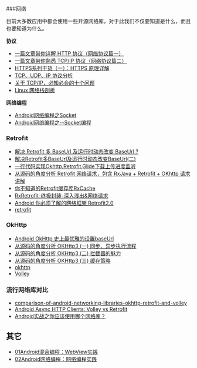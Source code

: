 ###网络

目前大多数应用中都会使用一些开源网络库，对于此我们不仅要知道是什么，而且也要知道为什么。

**协议**

- [一篇文章带你详解 HTTP 协议（网络协议篇一）](https://www.jianshu.com/p/6e9e4156ece3)
- [一篇文章带你熟悉 TCP/IP 协议（网络协议篇二）](https://www.jianshu.com/p/9f3e879a4c9c)
- [HTTPS系列干货（一）：HTTPS 原理详解](https://zhuanlan.zhihu.com/p/27395037)
- [TCP、UDP、IP 协议分析](https://cloud.tencent.com/developer/article/1071325)
- [关于 TCP/IP，必知必会的十个问题](https://juejin.im/post/598ba1d06fb9a03c4d6464ab#heading-28)
- [Linux 网络栈剖析](https://www.ibm.com/developerworks/cn/linux/l-linux-networking-stack/index.html)

**网络编程**

- [Android网络编程之Socket](https://segmentfault.com/a/1190000011350889)
- [Android网络编程之--Socket编程](https://www.jianshu.com/p/fb4dfab4eec1)



### Retrofit

- [解决 Retrofit 多 BaseUrl 及运行时动态改变 BaseUrl ?](https://juejin.im/post/5978567d51882517921cdcfd)
- [解决Retrofit多BaseUrl及运行时动态改变BaseUrl(二)](https://juejin.im/post/5b42aa98f265da0f82021350)
- [一行代码实现Okhttp,Retrofit,Glide下载上传进度监听](https://juejin.im/post/593d85e55c497d006b90433d)
- [从源码的角度分析 Retrofit 网络请求，包含 RxJava + Retrofit + OKhttp 请求讲解](https://juejin.im/post/5da802d051882508866e9463)
- [你不知道的Retrofit缓存库RxCache](https://juejin.im/post/58726f3ada2f6028b45629e8)
- [RxRetrofit-终极封装-深入浅出&网络请求](https://juejin.im/post/585c9245128fe10069c86c9a)
- [Android 你必须了解的网络框架 Retrofit2.0](http://www.jianshu.com/p/a94e38636fde)
- [retrofit](https://github.com/android-cn/android-open-project-analysis/tree/master/tool-lib/network/retrofit)

### OkHttp

- [Android OkHttp 史上最优雅的设置baseUrl](https://juejin.im/post/5ce2cdc3e51d45554877a528)
- [从源码的角度分析 OKHttp3 (一) 同步、异步执行流程](https://juejin.im/post/5d9ef57c51882514316fe33a)
- [从源码的角度分析 OKHttp3 (二) 拦截器的魅力](https://juejin.im/post/5da306965188252ba420a15d)
- [从源码的角度分析 OKHttp3 (三) 缓存策略](https://juejin.im/post/5da5dcd551882544432558f8)
- [okhttp](https://www.jianshu.com/p/82f74db14a18)
- [Volley](http://p.codekk.com/blogs/detail/54cfab086c4761e5001b2542)

### **流行网络库对比**

- [comparison-of-android-networking-libraries-okhttp-retrofit-and-volley](http://stackoverflow.com/questions/16902716/comparison-of-android-networking-libraries-okhttp-retrofit-and-volley)
- [Android Async HTTP Clients: Volley vs Retrofit](http://blog.csdn.net/hwz2311245/article/details/46845271)
- [Android实战之你应该使用哪个网络库？](https://segmentfault.com/a/1190000003965158)

## 其它

- [01Android混合编程：WebView实践](https://github.com/guoxiaoxing/android-open-source-project-analysis/blob/master/doc/Android应用开发实践篇/其他/01Android混合编程：WebView实践.md)
- [02Android网络编程：网络编程实践](https://github.com/guoxiaoxing/android-open-source-project-analysis/blob/master/doc/Android应用开发实践篇/其他/02Android网络编程：网络编程实践.md)

